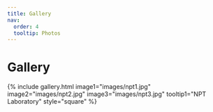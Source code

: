 ```yaml
---
title: Gallery
nav:
  order: 4
  tooltip: Photos
---
```


# <i class="fas fa-tools"></i>Gallery

{%
  include gallery.html
  image1="images/npt1.jpg"
  image2="images/npt2.jpg"
  image3="images/npt3.jpg"
  tooltip1="NPT Laboratory"
  style="square"
%}
